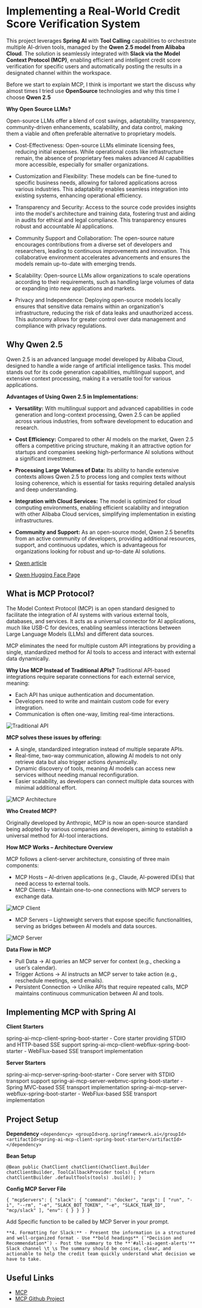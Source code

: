 # **Implementing a Real-World Credit Score Verification System**  

This project leverages **Spring AI** with **Tool Calling** capabilities to orchestrate multiple AI-driven tools, managed by the **Qwen 2.5 model from Alibaba Cloud**. The solution is seamlessly integrated with **Slack via the Model Context Protocol (MCP)**, enabling efficient and intelligent credit score verification for specific users and automatically posting the results in a designated channel within the workspace.

Before we start to explain MCP, I think is important we start the discuss why almost times I tried use **OpenSource** technologies and why this time I choose **Qwen 2.5**

**Why Open Source LLMs?**

Open-source LLMs offer a blend of cost savings, adaptability, transparency, community-driven enhancements, scalability, and data control, making them a viable and often preferable alternative to proprietary models.​

- Cost-Effectiveness: Open-source LLMs eliminate licensing fees, reducing initial expenses. While operational costs like infrastructure remain, the absence of proprietary fees makes advanced AI capabilities more accessible, especially for smaller organizations. ​

- Customization and Flexibility: These models can be fine-tuned to specific business needs, allowing for tailored applications across various industries. This adaptability enables seamless integration into existing systems, enhancing operational efficiency. ​

- Transparency and Security: Access to the source code provides insights into the model's architecture and training data, fostering trust and aiding in audits for ethical and legal compliance. This transparency ensures robust and accountable AI applications. ​

- Community Support and Collaboration: The open-source nature encourages contributions from a diverse set of developers and researchers, leading to continuous improvements and innovation. This collaborative environment accelerates advancements and ensures the models remain up-to-date with emerging trends. ​

- Scalability: Open-source LLMs allow organizations to scale operations according to their requirements, such as handling large volumes of data or expanding into new applications and markets. ​

- Privacy and Independence: Deploying open-source models locally ensures that sensitive data remains within an organization's infrastructure, reducing the risk of data leaks and unauthorized access. This autonomy allows for greater control over data management and compliance with privacy regulations. ​

## Why Qwen 2.5

Qwen 2.5 is an advanced language model developed by Alibaba Cloud, designed to handle a wide range of artificial intelligence tasks. This model stands out for its code generation capabilities, multilingual support, and extensive context processing, making it a versatile tool for various applications.

**Advantages of Using Qwen 2.5 in Implementations:**

- **Versatility:** With multilingual support and advanced capabilities in code generation and long-context processing, Qwen 2.5 can be applied across various industries, from software development to education and research.  

- **Cost Efficiency:** Compared to other AI models on the market, Qwen 2.5 offers a competitive pricing structure, making it an attractive option for startups and companies seeking high-performance AI solutions without a significant investment.  

- **Processing Large Volumes of Data:** Its ability to handle extensive contexts allows Qwen 2.5 to process long and complex texts without losing coherence, which is essential for tasks requiring detailed analysis and deep understanding.  

- **Integration with Cloud Services:** The model is optimized for cloud computing environments, enabling efficient scalability and integration with other Alibaba Cloud services, simplifying implementation in existing infrastructures.  

- **Community and Support:** As an open-source model, Qwen 2.5 benefits from an active community of developers, providing additional resources, support, and continuous updates, which is advantageous for organizations looking for robust and up-to-date AI solutions.

- [Qwen article](https://arxiv.org/abs/2412.15115)
- [Qwen Hugging Face Page](https://huggingface.co/Qwen/Qwen2.5-0.5B-Instruct)

## What is MCP Protocol?

The Model Context Protocol (MCP) is an open standard designed to facilitate the integration of AI systems with various external tools, databases, and services. It acts as a universal connector for AI applications, much like USB-C for devices, enabling seamless interactions between Large Language Models (LLMs) and different data sources.

MCP eliminates the need for multiple custom API integrations by providing a single, standardized method for AI tools to access and interact with external data dynamically.

**Why Use MCP Instead of Traditional APIs?**
Traditional API-based integrations require separate connections for each external service, meaning:

- Each API has unique authentication and documentation.
- Developers need to write and maintain custom code for every integration.
- Communication is often one-way, limiting real-time interactions.

![Traditional API](https://dev-to-uploads.s3.amazonaws.com/uploads/articles/rb0p9hfth5101grr50t5.png)

**MCP solves these issues by offering:**

- A single, standardized integration instead of multiple separate APIs.
- Real-time, two-way communication, allowing AI models to not only retrieve data but also trigger actions dynamically.
- Dynamic discovery of tools, meaning AI models can access new services without needing manual reconfiguration.
- Easier scalability, as developers can connect multiple data sources with minimal additional effort.

![MCP Architecture](https://dev-to-uploads.s3.amazonaws.com/uploads/articles/is81qloqv9s6xo46eekg.png)

**Who Created MCP?**

Originally developed by Anthropic, MCP is now an open-source standard being adopted by various companies and developers, aiming to establish a universal method for AI-tool interactions.

**How MCP Works – Architecture Overview**

MCP follows a client-server architecture, consisting of three main components:

- MCP Hosts – AI-driven applications (e.g., Claude, AI-powered IDEs) that need access to external tools.
- MCP Clients – Maintain one-to-one connections with MCP servers to exchange data.

![MCP Client](https://dev-to-uploads.s3.amazonaws.com/uploads/articles/jbe95zai2m6sg2gpul94.jpg)
  
- MCP Servers – Lightweight servers that expose specific functionalities, serving as bridges between AI models and data sources.

![MCP Server](https://dev-to-uploads.s3.amazonaws.com/uploads/articles/jrflcrby2jba7p45xz9k.png)

**Data Flow in MCP**

- Pull Data → AI queries an MCP server for context (e.g., checking a user’s calendar).
- Trigger Actions → AI instructs an MCP server to take action (e.g., reschedule meetings, send emails).
- Persistent Connection → Unlike APIs that require repeated calls, MCP maintains continuous communication between AI and tools.

## Implementing MCP with Spring AI

**Client Starters**

spring-ai-mcp-client-spring-boot-starter - Core starter providing STDIO and HTTP-based SSE support
spring-ai-mcp-client-webflux-spring-boot-starter - WebFlux-based SSE transport implementation

**Server Starters**

spring-ai-mcp-server-spring-boot-starter - Core server with STDIO transport support
spring-ai-mcp-server-webmvc-spring-boot-starter - Spring MVC-based SSE transport implementation
spring-ai-mcp-server-webflux-spring-boot-starter - WebFlux-based SSE transport implementation

## Project Setup

**Dependency**
``
		<dependency>
			<groupId>org.springframework.ai</groupId>
			<artifactId>spring-ai-mcp-client-spring-boot-starter</artifactId>
		</dependency>
``

**Bean Setup**

``
    @Bean
    public ChatClient chatClient(ChatClient.Builder chatClientBuilder, ToolCallbackProvider tools) {
        return chatClientBuilder
                .defaultTools(tools)
                .build();
    }
``

**Config MCP Server File**

``
{
  "mcpServers": {
    "slack": {
      "command": "docker",
      "args": [
        "run",
        "-i",
        "--rm",
        "-e",
        "SLACK_BOT_TOKEN",
        "-e",
        "SLACK_TEAM_ID",
        "mcp/slack"
      ],
      "env": {
      }
    }
  }
}
``

Add Specific function to be called by MCP Server in your prompt.

``
    **4. Formatting for Slack:**
                           - Present the information in a structured and well-organized format
                           - Use **bold headings** (`*Decision and Recommendation*`)
                           - Post the summary to the **'#all-ai-agent-alerts'** Slack channel \t
                          \s
                        The summary should be concise, clear, and actionable to help the credit team quickly understand what decision we have to take.
``

## Useful Links

- [MCP](https://www.anthropic.com/news/model-context-protocol)
- [MCP Github Project](https://github.com/modelcontextprotocol)
